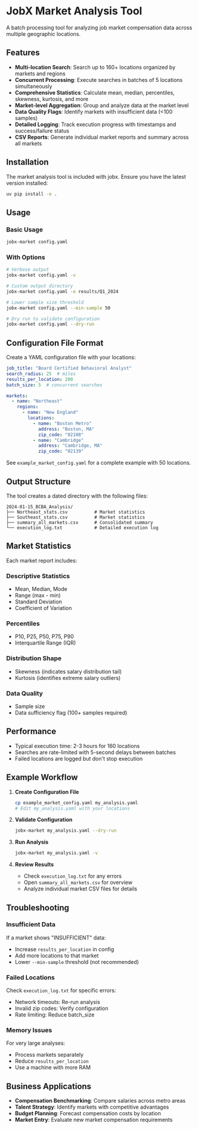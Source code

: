 # JobX Market Analysis Tool

A batch processing tool for analyzing job market compensation data across multiple geographic locations.

## Features

- **Multi-location Search**: Search up to 160+ locations organized by markets and regions
- **Concurrent Processing**: Execute searches in batches of 5 locations simultaneously
- **Comprehensive Statistics**: Calculate mean, median, percentiles, skewness, kurtosis, and more
- **Market-level Aggregation**: Group and analyze data at the market level
- **Data Quality Flags**: Identify markets with insufficient data (<100 samples)
- **Detailed Logging**: Track execution progress with timestamps and success/failure status
- **CSV Reports**: Generate individual market reports and summary across all markets

## Installation

The market analysis tool is included with jobx. Ensure you have the latest version installed:

```bash
uv pip install -e .
```

## Usage

### Basic Usage

```bash
jobx-market config.yaml
```

### With Options

```bash
# Verbose output
jobx-market config.yaml -v

# Custom output directory
jobx-market config.yaml -o results/Q1_2024

# Lower sample size threshold
jobx-market config.yaml --min-sample 50

# Dry run to validate configuration
jobx-market config.yaml --dry-run
```

## Configuration File Format

Create a YAML configuration file with your locations:

```yaml
job_title: "Board Certified Behavioral Analyst"
search_radius: 25  # miles
results_per_location: 200
batch_size: 5  # concurrent searches

markets:
  - name: "Northeast"
    regions:
      - name: "New England"
        locations:
          - name: "Boston Metro"
            address: "Boston, MA"
            zip_code: "02108"
          - name: "Cambridge"
            address: "Cambridge, MA"
            zip_code: "02139"
```

See `example_market_config.yaml` for a complete example with 50 locations.

## Output Structure

The tool creates a dated directory with the following files:

```
2024-01-15_BCBA_Analysis/
├── Northeast_stats.csv          # Market statistics
├── Southeast_stats.csv          # Market statistics
├── summary_all_markets.csv      # Consolidated summary
└── execution_log.txt            # Detailed execution log
```

## Market Statistics

Each market report includes:

### Descriptive Statistics
- Mean, Median, Mode
- Range (max - min)
- Standard Deviation
- Coefficient of Variation

### Percentiles
- P10, P25, P50, P75, P90
- Interquartile Range (IQR)

### Distribution Shape
- Skewness (indicates salary distribution tail)
- Kurtosis (identifies extreme salary outliers)

### Data Quality
- Sample size
- Data sufficiency flag (100+ samples required)

## Performance

- Typical execution time: 2-3 hours for 160 locations
- Searches are rate-limited with 5-second delays between batches
- Failed locations are logged but don't stop execution

## Example Workflow

1. **Create Configuration File**
   ```bash
   cp example_market_config.yaml my_analysis.yaml
   # Edit my_analysis.yaml with your locations
   ```

2. **Validate Configuration**
   ```bash
   jobx-market my_analysis.yaml --dry-run
   ```

3. **Run Analysis**
   ```bash
   jobx-market my_analysis.yaml -v
   ```

4. **Review Results**
   - Check `execution_log.txt` for any errors
   - Open `summary_all_markets.csv` for overview
   - Analyze individual market CSV files for details

## Troubleshooting

### Insufficient Data
If a market shows "INSUFFICIENT" data:
- Increase `results_per_location` in config
- Add more locations to that market
- Lower `--min-sample` threshold (not recommended)

### Failed Locations
Check `execution_log.txt` for specific errors:
- Network timeouts: Re-run analysis
- Invalid zip codes: Verify configuration
- Rate limiting: Reduce batch_size

### Memory Issues
For very large analyses:
- Process markets separately
- Reduce `results_per_location`
- Use a machine with more RAM

## Business Applications

- **Compensation Benchmarking**: Compare salaries across metro areas
- **Talent Strategy**: Identify markets with competitive advantages
- **Budget Planning**: Forecast compensation costs by location
- **Market Entry**: Evaluate new market compensation requirements